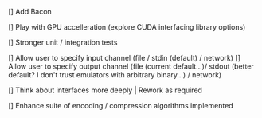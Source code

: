 [] Add Bacon

[] Play with GPU accelleration (explore CUDA interfacing library options)

[] Stronger unit / integration tests

[] Allow user to specify input channel (file / stdin (default) / network)
[] Allow user to specify output channel (file (current default...)/ stdout (better default? I don't trust emulators with arbitrary binary...) / network)

[] Think about interfaces more deeply | Rework as required

[] Enhance suite of encoding / compression algorithms implemented
